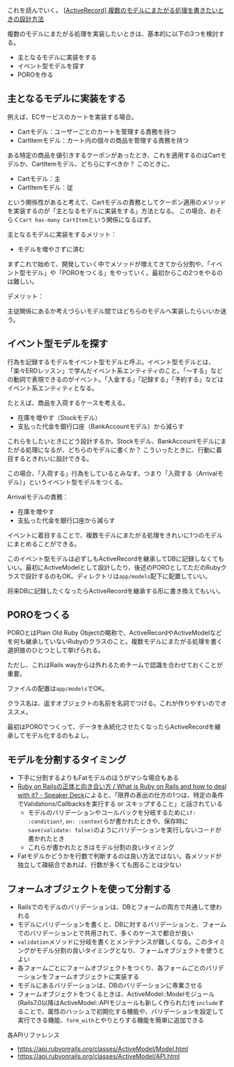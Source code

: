 これを読んでいく。
[\[ActiveRecord\] 複数のモデルにまたがる処理を書きたいときの設計方法](https://zenn.dev/igaiga/books/rails-practice-note/viewer/ar_processing_across_multiple_models)

複数のモデルにまたがる処理を実装したいときは、基本的に以下の3つを検討する。

- 主となるモデルに実装をする
- イベント型モデルを探す
- POROを作る

## 主となるモデルに実装をする

例えば、ECサービスのカートを実装する場合。

- Cartモデル：ユーザーごとのカートを管理する責務を持つ
- CartItemモデル：カート内の個々の商品を管理する責務を持つ

ある特定の商品を値引きするクーポンがあったとき、これを適用するのはCartモデルか、CartItemモデル、どちらにすべきか？
このときに、

- Cartモデル：主
- CartItemモデル：従

という関係性があると考えて、Cartモデルの責務としてクーポン適用のメソッドを実装するのが「主となるモデルに実装をする」方法となる。
この場合、おそらく`Cart has-many CartItem`という関係になるはず。

主となるモデルに実装をするメリット：

- モデルを増やさずに済む

まずこれで始めて、開発していく中でメソッドが増えてきてから分割や、「イベント型モデル」や「POROをつくる」をやっていく。最初からこの2つをやるのは難しい。

デメリット：

主従関係にあるか考えづらいモデル間ではどちらのモデルへ実装したらいいか迷う。

## イベント型モデルを探す

行為を記録するモデルをイベント型モデルと呼ぶ。イベント型モデルとは、「楽々ERDレッスン」で学んだイベント系エンティティのこと。「〜する」などの動詞で表現できるのがイベント。「入金する」「記録する」「予約する」などはイベント系エンティティとなる。

たとえば、商品を入荷するケースを考える。

- 在庫を増やす（Stockモデル）
- 支払った代金を銀行口座（BankAccountモデル）から減らす

これらをしたいときにどう設計するか。Stockモデル、BankAccountモデルにまたがる処理になるが、どちらのモデルに書くか？
こういったときに、行動に着目するときれいに設計できる。

この場合、「入荷する」行為をしているとみなす。つまり「入荷する（Arrivalモデル）」というイベント型モデルをつくる。

Arrivalモデルの責務：

- 在庫を増やす
- 支払った代金を銀行口座から減らす

イベントに着目することで、複数モデルにまたがる処理をきれいに1つのモデルにまとめることができる。

このイベント型モデルは必ずしもActiveRecordを継承してDBに記録しなくてもいい。最初にActiveModelとして設計したり、後述のPOROとしてただのRubyクラスで設計するのもOK。ディレクトリは`app/models`配下に配置していい。

将来DBに記録したくなったらActiveRecordを継承する形に書き換えてもいい。

## POROをつくる

POROとはPlain Old Ruby Objectの略称で、ActiveRecordやActiveModelなどを何も継承していないRubyのクラスのこと。複数モデルにまたがる処理を書く選択肢のひとつとして挙げられる。

ただし、これはRails wayからは外れるためチームで認識を合わせておくことが重要。

ファイルの配置は`app/models`でOK。

クラス名は、返すオブジェクトの名前を名詞でつける。これが作りやすいのでオススメ。

最初はPOROでつくって、データを永続化させたくなったらActiveRecordを継承してモデル化するのもよし。

## モデルを分割するタイミング

- 下手に分割するよりもFatモデルのほうがマシな場合もある
- [Ruby on Railsの正体と向き合い方 / What is Ruby on Rails and how to deal with it? \- Speaker Deck](https://speakerdeck.com/yasaichi/what-is-ruby-on-rails-and-how-to-deal-with-it)によると、「限界の表出の仕方の1つは、特定の条件でValidations/Callbacksを実行する or スキップすること」と話されている
  - モデルのバリデーションやコールバックを分岐するために`if: :condition?`, `on: :context`らが書かれたときや、保存時に`save(validate: false)`のようにバリデーションを実行しないコードが書かれたとき
  - これらが書かれたときはモデル分割の良いタイミング
- Fatモデルかどうかを行数で判断するのは良い方法ではない。各メソッドが独立して疎結合であれば、行数が多くても困ることは少ない

## フォームオブジェクトを使って分割する

- Railsでのモデルのバリデーションは、DBとフォームの両方で共通して使われる
- モデルにバリデーションを書くと、DBに対するバリデーションと、フォームでのバリデーションとで共用されて、多くのケースで都合が良い
- `validation`メソッドに分岐を書くとメンテナンスが難しくなる。このタイミングがモデル分割の良いタイミングとなり、フォームオブジェクトを使うとよい
- 各フォームごとにフォームオブジェクトをつくり、各フォームごとのバリデーションをフォームオブジェクトに実装する
- モデルにあるバリデーションは、DBのバリデーションに専業させる
- フォームオブジェクトをつくるときは、ActiveModel::Modelモジュール(Rails7.0以降はActiveModel::APIモジュールも新しく作られた)を`include`することで、属性のハッシュで初期化する機能や、バリデーションを設定して実行できる機能、`form_with`とやりとりする機能を簡単に追加できる

各APIリファレンス
- https://api.rubyonrails.org/classes/ActiveModel/Model.html
- https://api.rubyonrails.org/classes/ActiveModel/API.html

